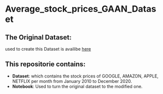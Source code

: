 # Average_stock_prices_GAAN_Dataset

## The Original Dataset:
used to create this Dataset is availibe [here](https://www.kaggle.com/datasets/kaushiksuresh147/faang-fbamazonapplenetflixgoogle-stocks?select=NFLX+Historical+Data.csv)

## This repositorie contains:
- **Dataset**: which contains the stock prices of GOOGLE, AMAZON, APPLE, NETFLIX per month from January 2010 to December 2020.
- **Notebook**: Used to turn the original dataset to the modified one.
